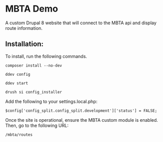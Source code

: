 # MBTA Demo

A custom Drupal 8 website that will connect to the MBTA api and display route information.

## Installation:

To install, run the following commands.

`composer install --no-dev`

`ddev config`

`ddev start`

`drush si config_installer`

Add the following to your settings.local.php:

`$config['config_split.config_split.development']['status'] = FALSE;`

Once the site is operational, ensure the MBTA custom module is enabled. Then, go to the following URL:

`/mbta/routes`
